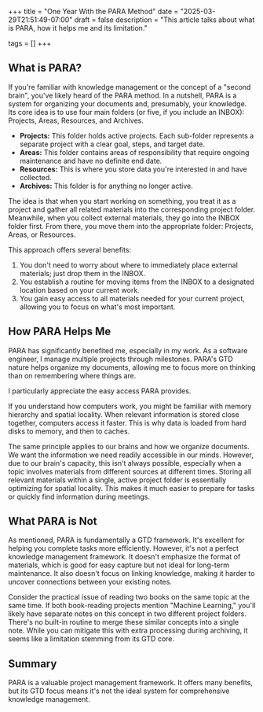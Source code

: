+++
title = "One Year With the PARA Method"
date = "2025-03-29T21:51:49-07:00"
draft = false
description = "This article talks about what is PARA, how it helps me and its limitation."

tags = []
+++

## What is PARA?

If you're familiar with knowledge management or the concept of a "second brain", you've likely heard of the PARA method. In a nutshell, PARA is a system for organizing your documents and, presumably, your knowledge. Its core idea is to use four main folders (or five, if you include an INBOX): Projects, Areas, Resources, and Archives.

* **Projects:** This folder holds active projects. Each sub-folder represents a separate project with a clear goal, steps, and target date.
* **Areas:** This folder contains areas of responsibility that require ongoing maintenance and have no definite end date.
* **Resources:** This is where you store data you're interested in and have collected.
* **Archives:** This folder is for anything no longer active.

The idea is that when you start working on something, you treat it as a project and gather all related materials into the corresponding project folder.
Meanwhile, when you collect external materials, they go into the INBOX folder first. From there, you move them into the appropriate folder: Projects, Areas, or Resources.

This approach offers several benefits:

1. You don't need to worry about where to immediately place external materials; just drop them in the INBOX.
2. You establish a routine for moving items from the INBOX to a designated location based on your current work.
3. You gain easy access to all materials needed for your current project, allowing you to focus on what's most important.

## How PARA Helps Me

PARA has significantly benefited me, especially in my work. As a software engineer, I manage multiple projects through milestones. PARA's GTD nature helps organize my documents, allowing me to focus more on thinking than on remembering where things are.

I particularly appreciate the easy access PARA provides.

If you understand how computers work, you might be familiar with memory hierarchy and spatial locality. When relevant information is stored close together, computers access it faster. This is why data is loaded from hard disks to memory, and then to caches.

The same principle applies to our brains and how we organize documents. We want the information we need readily accessible in our minds. However, due to our brain's capacity, this isn't always possible, especially when a topic involves materials from different sources at different times. Storing all relevant materials within a single, active project folder is essentially optimizing for spatial locality. This makes it much easier to prepare for tasks or quickly find information during meetings.

## What PARA is Not

As mentioned, PARA is fundamentally a GTD framework. It's excellent for helping you complete tasks more efficiently. However, it's not a perfect knowledge management framework. It doesn't emphasize the format of materials, which is good for easy capture but not ideal for long-term maintenance. It also doesn't focus on linking knowledge, making it harder to uncover connections between your existing notes.

Consider the practical issue of reading two books on the same topic at the same time. If both book-reading projects mention "Machine Learning," you'll likely have separate notes on this concept in two different project folders. There's no built-in routine to merge these similar concepts into a single note. While you can mitigate this with extra processing during archiving, it seems like a limitation stemming from its GTD core.

## Summary

PARA is a valuable project management framework. It offers many benefits, but its GTD focus means it's not the ideal system for comprehensive knowledge management.
